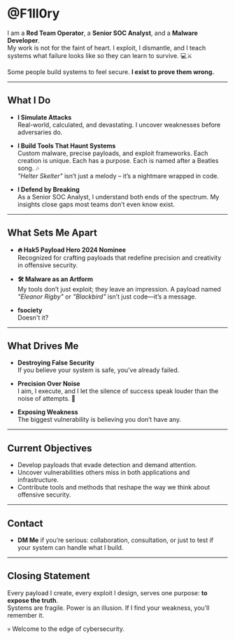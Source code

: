# @F1ll0ry

I am a **Red Team Operator**, a **Senior SOC Analyst**, and a **Malware Developer**.  
My work is not for the faint of heart. I exploit, I dismantle, and I teach systems what failure looks like so they can learn to survive. 💻⚔️  

Some people build systems to feel secure. **I exist to prove them wrong.**  

---

## What I Do

- **I Simulate Attacks**  
  Real-world, calculated, and devastating. I uncover weaknesses before adversaries do.  

- **I Build Tools That Haunt Systems**  
  Custom malware, precise payloads, and exploit frameworks. Each creation is unique. Each has a purpose. Each is named after a Beatles song. 🎶  
  *"Helter Skelter"* isn’t just a melody – it’s a nightmare wrapped in code.  

- **I Defend by Breaking**  
  As a Senior SOC Analyst, I understand both ends of the spectrum. My insights close gaps most teams don’t even know exist.  

---

## What Sets Me Apart

- **🔥 Hak5 Payload Hero 2024 Nominee**  
  Recognized for crafting payloads that redefine precision and creativity in offensive security.  

- **🛠️ Malware as an Artform**  
  My tools don’t just exploit; they leave an impression. A payload named *"Eleanor Rigby"* or *"Blackbird"* isn’t just code—it’s a message.  

- **fsociety**  
  Doesn't it?

---

## What Drives Me

- **Destroying False Security**  
  If you believe your system is safe, you’ve already failed.  

- **Precision Over Noise**  
  I aim, I execute, and I let the silence of success speak louder than the noise of attempts. 🎯  

- **Exposing Weakness**  
  The biggest vulnerability is believing you don’t have any.  

---

## Current Objectives

- Develop payloads that evade detection and demand attention.  
- Uncover vulnerabilities others miss in both applications and infrastructure.  
- Contribute tools and methods that reshape the way we think about offensive security.  

---

## Contact

- **DM Me** if you’re serious: collaboration, consultation, or just to test if your system can handle what I build.

---

## Closing Statement

Every payload I create, every exploit I design, serves one purpose: **to expose the truth**.  
Systems are fragile. Power is an illusion. If I find your weakness, you’ll remember it.  

💀 Welcome to the edge of cybersecurity.  
